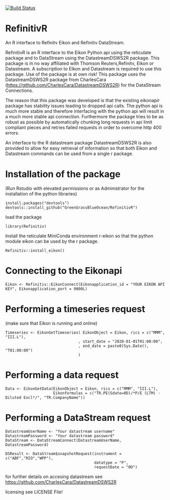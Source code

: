 [![Build Status](https://travis-ci.com/GreenGrassBlueOcean/RefinitivR.svg?branch=master)](https://travis-ci.com/GreenGrassBlueOcean/RefinitivR)

# RefinitivR
An R interface to Refinitv Eikon and Refinitiv DataStream.

RefinitivR is an R interface to the Eikon Python api using the reticulate package and to DataStream using the DatastreamDSWS2R package. This package is in no way affiliated with Thomson Reuters,Refinitv, Eikon or Datastream. A subscription to EIkon and Datastream is required to use this package. Use of the package is at own risk!
This package uses the DatastreamDSWS2R package from CharlesCara (https://github.com/CharlesCara/DatastreamDSWS2R) for the DataStream Connections.

The reason that this package was developed is that the existing eikonapir package has stability issues leading to dropped api calls. The python api is much more stable and therefore interfacing with the python api will result in a much more stable api connection. Furthermore the package tries to be as robust as possible by automatically chunking long requests in api limit compliant pieces and retries failed requests in order to overcome http 400 errors.

An interface to the R datastream package DatastreamDSWS2R is also provided to allow for easy retrieval of information so that both Eikon and Datastream commands can be used from a single r package.

# Installation of the package
(Run Rstudio with elevated permissions or as Administrator for the installation of the python libraries)
```
install.packages("devtools")
devtools::install_github("GreenGrassBlueOcean/RefinitivR")
```
load the package
```
library(Refinitiv)
```
Install the reticulate MiniConda environment r-eikon so that the python module eikon can be used by the r package.
```
Refinitiv::install_eikon()
```

# Connecting to the Eikonapi
```
Eikon <- Refinitiv::EikonConnect(Eikonapplication_id = "YOUR EIKON API KEY", Eikonapplication_port = 9000L)
```

# Performing a timeseries request
(make sure that Eikon is running and online)
```
Timeseries <- EikonGetTimeseries( EikonObject = Eikon, rics = c("MMM", "III.L"),
                                , start_date = "2020-01-01T01:00:00",
                                , end_date = paste0(Sys.Date(), "T01:00:00")
                                )
```

# Performing a data request
```
Data <- EikonGetData(EikonObject = Eikon, rics = c("MMM", "III.L"),
                     Eikonformulas = c("TR.PE(Sdate=0D)/*P/E (LTM) - Diluted Excl*/", "TR.CompanyName"))
```

# Performing a DataStream request

```
DatastreamUserName <- "Your datastream username"
DatastreamPassword <- "Your datastream password"
DataStream <- DataStreamConnect(DatastreamUserName, DatastreamPassword)

DSResult <- DataStream$snapshotRequest(instrument = c("ABF","RIO","WPP"),
                                       datatype = "P",
                                       requestDate = "0D")

```
for further details on accesing datastream see https://github.com/CharlesCara/DatastreamDSWS2R

licensing see LICENSE File!
